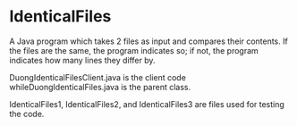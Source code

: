 # IdenticalFiles
A Java program which takes 2 files as input and compares their contents. If the files are the same, the program indicates so; if not, the program indicates how many lines they differ by.

DuongIdenticalFilesClient.java is the client code whileDuongIdenticalFiles.java is the parent class. 

IdenticalFiles1, IdenticalFiles2, and IdenticalFiles3 are files used for testing the code.
